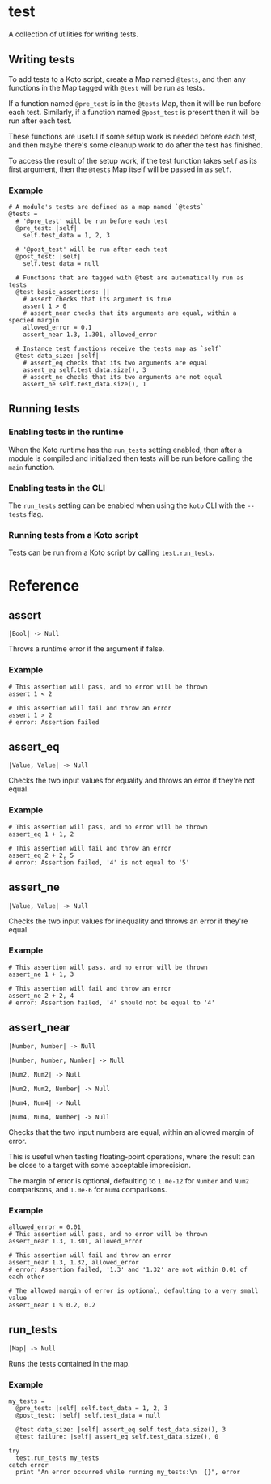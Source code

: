 # test

A collection of utilities for writing tests.

## Writing tests

To add tests to a Koto script, create a Map named `@tests`, and then any
functions in the Map tagged with `@test` will be run as tests.

If a function named `@pre_test` is in the `@tests` Map, then it will be run
before each test. Similarly, if a function named `@post_test` is present then it
will be run after each test.

These functions are useful if some setup work is needed before each test, and
then maybe there's some cleanup work to do after the test has finished.

To access the result of the setup work, if the test function takes `self` as its
first argument, then the `@tests` Map itself will be passed in as `self`.

### Example

```koto
# A module's tests are defined as a map named `@tests`
@tests =
  # '@pre_test' will be run before each test
  @pre_test: |self|
    self.test_data = 1, 2, 3

  # '@post_test' will be run after each test
  @post_test: |self|
    self.test_data = null

  # Functions that are tagged with @test are automatically run as tests
  @test basic_assertions: ||
    # assert checks that its argument is true
    assert 1 > 0
    # assert_near checks that its arguments are equal, within a specied margin
    allowed_error = 0.1
    assert_near 1.3, 1.301, allowed_error

  # Instance test functions receive the tests map as `self`
  @test data_size: |self|
    # assert_eq checks that its two arguments are equal
    assert_eq self.test_data.size(), 3
    # assert_ne checks that its two arguments are not equal
    assert_ne self.test_data.size(), 1
```

## Running tests

### Enabling tests in the runtime

When the Koto runtime has the `run_tests` setting enabled, then after a module
is compiled and initialized then tests will be run before calling the `main`
function.

### Enabling tests in the CLI

The `run_tests` setting can be enabled when using the `koto` CLI with
the `--tests` flag.

### Running tests from a Koto script


Tests can be run from a Koto script by calling [`test.run_tests`](#run-tests).

# Reference

## assert

```kototype
|Bool| -> Null
```

Throws a runtime error if the argument if false.

### Example

```koto
# This assertion will pass, and no error will be thrown
assert 1 < 2

# This assertion will fail and throw an error
assert 1 > 2
# error: Assertion failed
```

## assert_eq

```kototype
|Value, Value| -> Null
```

Checks the two input values for equality and throws an error if they're not
equal.

### Example

```koto
# This assertion will pass, and no error will be thrown
assert_eq 1 + 1, 2

# This assertion will fail and throw an error
assert_eq 2 + 2, 5
# error: Assertion failed, '4' is not equal to '5'
```

## assert_ne

```kototype
|Value, Value| -> Null
```

Checks the two input values for inequality and throws an error if they're equal.

### Example

```koto
# This assertion will pass, and no error will be thrown
assert_ne 1 + 1, 3

# This assertion will fail and throw an error
assert_ne 2 + 2, 4
# error: Assertion failed, '4' should not be equal to '4'
```

## assert_near

```kototype
|Number, Number| -> Null
```

```kototype
|Number, Number, Number| -> Null
```

```kototype
|Num2, Num2| -> Null
```

```kototype
|Num2, Num2, Number| -> Null
```

```kototype
|Num4, Num4| -> Null
```

```kototype
|Num4, Num4, Number| -> Null
```

Checks that the two input numbers are equal, within an allowed margin of error.

This is useful when testing floating-point operations, where the result can be
close to a target with some acceptable imprecision.

The margin of error is optional, defaulting to `1.0e-12` for `Number` and `Num2`
comparisons, and `1.0e-6` for `Num4` comparisons.

### Example

```koto
allowed_error = 0.01
# This assertion will pass, and no error will be thrown
assert_near 1.3, 1.301, allowed_error

# This assertion will fail and throw an error
assert_near 1.3, 1.32, allowed_error
# error: Assertion failed, '1.3' and '1.32' are not within 0.01 of each other

# The allowed margin of error is optional, defaulting to a very small value
assert_near 1 % 0.2, 0.2
```

## run_tests

```kototype
|Map| -> Null
```

Runs the tests contained in the map.

### Example

```koto
my_tests =
  @pre_test: |self| self.test_data = 1, 2, 3
  @post_test: |self| self.test_data = null

  @test data_size: |self| assert_eq self.test_data.size(), 3
  @test failure: |self| assert_eq self.test_data.size(), 0

try
  test.run_tests my_tests
catch error
  print "An error occurred while running my_tests:\n  {}", error
```
